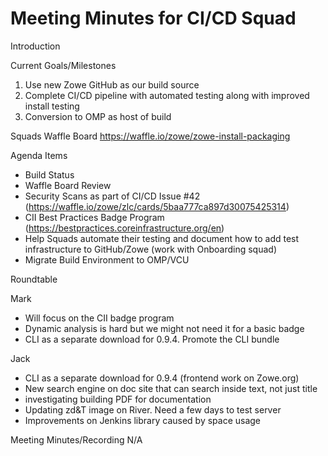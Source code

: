 # Meeting Minutes for CI/CD Squad

Introduction

Current Goals/Milestones

1. Use new Zowe GitHub as our build source
2. Complete CI/CD pipeline with automated testing along with improved install testing
3. Conversion to OMP as host of build

Squads Waffle Board
https://waffle.io/zowe/zowe-install-packaging

Agenda Items

- Build Status
- Waffle Board Review
- Security Scans as part of CI/CD Issue #42 (https://waffle.io/zowe/zlc/cards/5baa777ca897d30075425314)
- CII Best Practices Badge Program (https://bestpractices.coreinfrastructure.org/en)
- Help Squads automate their testing and document how to add test infrastructure to GitHub/Zowe (work with Onboarding squad)
- Migrate Build Environment to OMP/VCU

Roundtable

Mark
- Will focus on the CII badge program
- Dynamic analysis is hard but we might not need it for a basic badge
- CLI as a separate download for 0.9.4. Promote the CLI bundle

Jack
- CLI as a separate download for 0.9.4 (frontend work on Zowe.org)
- New search engine on doc site that can search inside text, not just title
- investigating building PDF for documentation
- Updating zd&T image on River. Need a few days to test server
- Improvements on Jenkins library caused by space usage

Meeting Minutes/Recording
N/A
